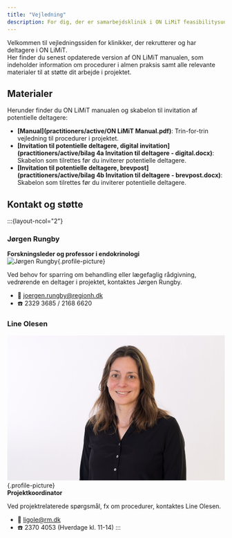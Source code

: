 ```yaml
---
title: "Vejledning"
description: For dig, der er samarbejdsklinik i ON LiMiT feasibilitysudiet
---
```


Velkommen til vejledningssiden for klinikker, der rekrutterer og har deltagere i ON LiMiT.  
Her finder du senest opdaterede version af ON LiMiT manualen, som indeholder information om procedurer i almen praksis samt alle relevante materialer til at støtte dit arbejde i projektet.


## Materialer

Herunder finder du ON LiMiT manualen og skabelon til invitation af potentielle deltagere:

- **[Manual](practitioners/active/ON LiMiT Manual.pdf)**: Trin-for-trin vejledning til procedurer i projektet.
- **[Invitation til potentielle deltagere, digital invitation](practitioners/active/bilag 4a Invitation til deltagere - digital.docx)**: Skabelon som tilrettes før du inviterer potentielle deltagere.
- **[Invitation til potentielle deltagere, brevpost](practitioners/active/bilag 4b Invitation til deltagere - brevpost.docx)**: Skabelon som tilrettes før du inviterer potentielle deltagere.

## Kontakt og støtte

:::{layout-ncol="2"}

### Jørgen Rungby  

**Forskningsleder og professor i endokrinologi**  
![Jørgen Rungby](images/Joergen.jpg){.profile-picture}   

Ved behov for sparring om behandling eller lægefaglig rådgivning, vedrørende en deltager i projektet, kontaktes Jørgen Rungby.

- 📧 [joergen.rungby@regionh.dk](mailto:joergen.rungby@regionh.dk)  
- ☎️ 2329 3685 / 2168 6620

### Line Olesen

![Line Olesen](images/Line.png){.profile-picture}\
**Projektkoordinator**  

Ved projektrelaterede spørgsmål, fx om procedurer, kontaktes Line Olesen.

- 📧 [ligole@rm.dk](mailto:ligole@rm.dk)  
- ☎️ 2370 4053 (Hverdage kl. 11-14)
:::
